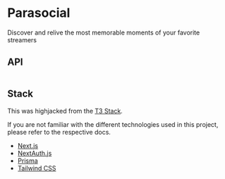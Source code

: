 # Parasocial

Discover and relive the most memorable moments of your favorite streamers

## API

```

```

## Stack

This was highjacked from the [T3 Stack](https://create.t3.gg/).

If you are not familiar with the different technologies used in this project, please refer to the respective docs.

- [Next.js](https://nextjs.org)
- [NextAuth.js](https://next-auth.js.org)
- [Prisma](https://prisma.io)
- [Tailwind CSS](https://tailwindcss.com)
<!-- - [tRPC](https://trpc.io) -->
